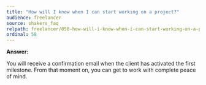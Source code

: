 ```yaml
---
title: "How will I know when I can start working on a project?"
audience: freelancer
source: shakers_faq
relpath: freelancer/058-how-will-i-know-when-i-can-start-working-on-a-project.md
ordinal: 58
---
```


**Answer:**

You will receive a confirmation email when the client has activated the first milestone.
From that moment on, you can get to work with complete peace of mind.
